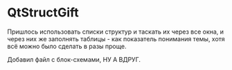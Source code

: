 ﻿# QtStructGift

Пришлось использовать списки структур и таскать их через все окна, и через них же заполнять таблицы - как показатель понимания темы, хотя всё можно было сделать в разы проще.  

Добавил файл с блок-схемами, НУ А ВДРУГ.
